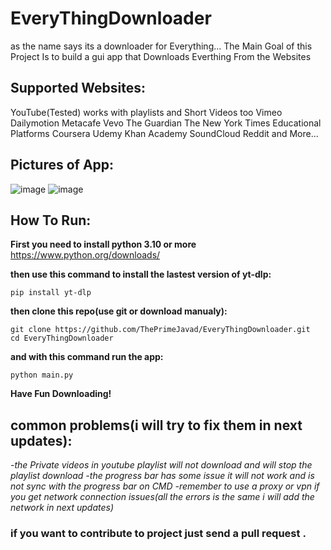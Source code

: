 # EveryThingDownloader
as the name says its a downloader for Everything...
The Main Goal of this Project Is to build a gui app that Downloads Everthing From the Websites
## Supported Websites:

YouTube(Tested) works with playlists and Short Videos too
Vimeo
Dailymotion
Metacafe
Vevo
The Guardian
The New York Times
Educational Platforms
Coursera
Udemy
Khan Academy
SoundCloud
Reddit
and More...

## Pictures of App:

![image](https://github.com/user-attachments/assets/d5ba25af-1c7a-43e6-9c46-dcd74e5dbd85)
![image](https://github.com/user-attachments/assets/c8f5cbbb-2698-4e96-8ff0-43b55f9843d6)

## How To Run:

**First you need to install python 3.10 or more** 
https://www.python.org/downloads/

**then use this command to install the lastest version of yt-dlp:**

    pip install yt-dlp

**then clone this repo(use git or download manualy):**

    git clone https://github.com/ThePrimeJavad/EveryThingDownloader.git
    cd EveryThingDownloader

**and with this command run the app:**

    python main.py

**Have Fun Downloading!**

## common problems(i will try to fix them in next updates):

*-the Private videos in youtube playlist will not download and will stop the playlist download
-the progress bar has some issue it will not work and is not sync with the progress bar on CMD
-remember to use a proxy or vpn if you get network connection issues(all the errors is the same i will add the network in next updates)*

### if you want to contribute to project just send a pull request .



 

